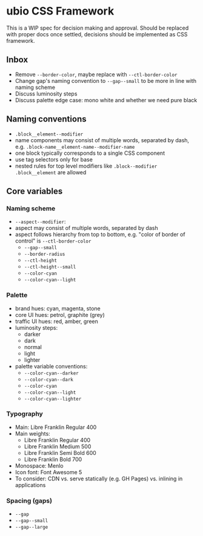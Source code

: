 # ubio CSS Framework

This is a WIP spec for decision making and approval.
Should be replaced with proper docs once settled, decisions should be implemented as CSS framework.

## Inbox

- Remove `--border-color`, maybe replace with `--ctl-border-color`
- Change gap's naming convention to `--gap--small` to be more in line with naming scheme
- Discuss luminosity steps
- Discuss palette edge case: mono white and whether we need pure black

## Naming conventions

- `.block__element--modifier`
- name components may consist of multiple words, separated by dash, e.g. `.block-name__element-name--modifier-name`
- one block typically corresponds to a single CSS component
- use tag selectors only for base
- nested rules for top level modifiers like `.block--modifier .block__element` are allowed

## Core variables

### Naming scheme

- `--aspect--modifier`:
- aspect may consist of multiple words, separated by dash
- aspect follows hierarchy from top to bottom, e.g. "color of border of control" is `--ctl-border-color`
    - `--gap--small`
    - `--border-radius`
    - `--ctl-height`
    - `--ctl-height--small`
    - `--color-cyan`
    - `--color-cyan--light`

### Palette

- brand hues: cyan, magenta, stone
- core UI hues: petrol, graphite (grey)
- traffic UI hues: red, amber, green
- luminosity steps:
    - darker
    - dark
    - normal
    - light
    - lighter
- palette variable conventions:
    - `--color-cyan--darker`
    - `--color-cyan--dark`
    - `--color-cyan`
    - `--color-cyan--light`
    - `--color-cyan--lighter`

### Typography

- Main: <insert font size here> Libre Franklin Regular 400
- Main weights:
    - Libre Franklin Regular 400
    - Libre Franklin Medium 500
    - Libre Franklin Semi Bold 600
    - Libre Franklin Bold 700
- Monospace: <insert font size here> Menlo <insert font weight here>
- Icon font: Font Awesome 5
- To consider: CDN vs. serve statically (e.g. GH Pages) vs. inlining in applications

### Spacing (gaps)

- `--gap`
- `--gap--small`
- `--gap--large`
